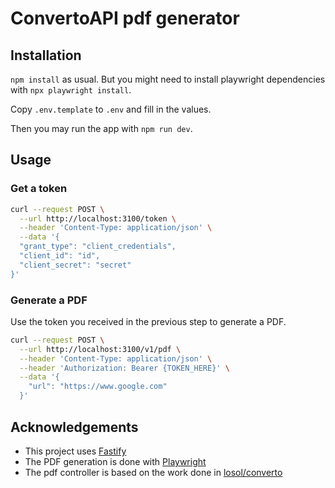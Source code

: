 # ConvertoAPI pdf generator

## Installation

`npm install` as usual. But you might need to install playwright dependencies with `npx playwright install`.

Copy `.env.template` to `.env` and fill in the values.

Then you may run the app with `npm run dev`.

## Usage

### Get a token

```bash
curl --request POST \
  --url http://localhost:3100/token \
  --header 'Content-Type: application/json' \
  --data '{
  "grant_type": "client_credentials",
  "client_id": "id",
  "client_secret": "secret"
}'
```

### Generate a PDF

Use the token you received in the previous step to generate a PDF.

```bash
curl --request POST \
  --url http://localhost:3100/v1/pdf \
  --header 'Content-Type: application/json' \
  --header 'Authorization: Bearer {TOKEN_HERE}' \
  --data '{
    "url": "https://www.google.com"
  }'
```

## Acknowledgements

- This project uses [Fastify](https://www.fastify.io/)
- The PDF generation is done with [Playwright](https://playwright.dev/)
- The pdf controller is based on the work done in [losol/converto](https://github.com/losol/converto)
